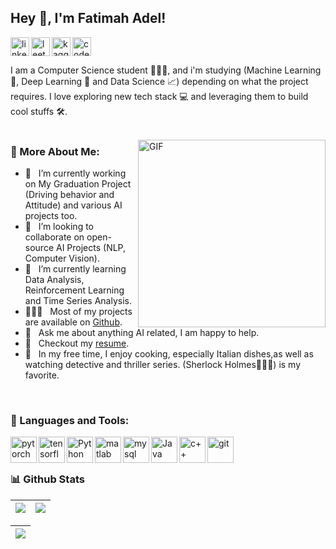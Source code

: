 ## Hey 👋, I'm Fatimah Adel!
<a href='https://www.linkedin.com/in/fatimah-adel/'><img align='left' alt="linkedin" src="https://www.vectorlogo.zone/logos/linkedin/linkedin-icon.svg" height='30px'/></a>
<a href='https://leetcode.com/fatimahshweel1/'><img align='left' alt="leetcode" src="https://www.vectorlogo.zone/logos/kaggle/kaggle-icon.svg" height='30px'/></a>
<a href='https://www.kaggle.com/fatimahadel'><img align='left' alt="kaggle" src="https://cdn.iconscout.com/icon/free/png-512/leetcode-3521542-2944960.png?f=avif&w=256" height='30px'/></a>
<a href='https://codeforces.com/profile/Fatimah_Adel'><img alt="codeforces" src="https://art.npanuhin.me/SVG/Codeforces/Codeforces.colored.svg" height='30px'/></a>



I am a Computer Science student 👩🏻‍🎓, and i'm studying  (Machine Learning 🤖, Deep Learning 🧠 and Data Science 📈)  depending on what the project requires. I love exploring new tech stack 💻 and leveraging them to build cool stuffs 🛠️. 
<br/>
<br/>

<img align="right" alt="GIF" src="https://raw.githubusercontent.com/rahul-jha98/rahul-jha98/main/techstack.gif" width="300px"/>
  
### 🧐 More About Me:

- 🔭 &nbsp; I’m currently working on My Graduation Project (Driving behavior and Attitude)
     and various AI projects too.
- 🤝 &nbsp; I’m looking to collaborate on open-source AI Projects (NLP, Computer Vision).
- 🌱 &nbsp; I’m currently learning Data Analysis, Reinforcement Learning and Time Series Analysis.
- 👩🏻‍💻 &nbsp; Most of my projects are available on [Github](https://github.com/organizations/AI-Code-Buddies).
- 💬 &nbsp; Ask me about anything AI related, I am happy to help.
- 📝 &nbsp; Checkout my [resume](https://drive.google.com/file/d/1QcfJxGoBXy0nUg_h4Z2OEDY-9FmDWqng/view?usp=sharing).
- 🍕 &nbsp; In my free time, I enjoy cooking, especially Italian dishes,as well as watching detective
and thriller series. (Sherlock Holmes🕵🏻‍♀️) is my favorite.

<br>

### 🔨 Languages and Tools:
<a href="https://pytorch.org/" target="_blank"> <img align="left" src="https://raw.githubusercontent.com/rahul-jha98/github_readme_icons/main/language_and_tools/square/pytorch/pytorch.svg" alt="pytorch" height="42px"/> </a> 
<a href="https://www.tensorflow.org" target="_blank"> <img align="left" src="https://raw.githubusercontent.com/rahul-jha98/github_readme_icons/main/language_and_tools/square/tensorflow/tensorflow.svg" alt="tensorflow" height="42px"/> </a> 
<a href="https://www.python.org" target="_blank"><img align="left" alt="Python" height ="42px" src="https://raw.githubusercontent.com/rahul-jha98/github_readme_icons/main/language_and_tools/square/python/python.svg"></a>
<a href="https://www.mathworks.com/" target="_blank"><img align="left" alt="matlab" height ="42px" src="https://upload.wikimedia.org/wikipedia/commons/thumb/2/21/Matlab_Logo.png/667px-Matlab_Logo.png?20170128174110"></a>
<a href="https://www.mysql.com/" target="_blank"><img align="left" alt="mysql" height ="42px" src="https://www.vectorlogo.zone/logos/mysql/mysql-icon.svg"></a>
<a href="https://www.java.com" target="_blank"><img align="left" alt="Java" height ="42px" src="https://raw.githubusercontent.com/rahul-jha98/github_readme_icons/main/language_and_tools/square/java/java.svg"></a>
<a href="https://cplusplus.com/" target="_blank"><img align="left" alt="c++" height ="42px" src="https://raw.githubusercontent.com/rahul-jha98/README_icons/4d06112f039d3d302017842f696129642a58f6a5/language_and_tools/square/c%2B%2B/c%2B%2B.svg"></a>
<a href="https://git-scm.com/" target="_blank"> <img src="https://raw.githubusercontent.com/rahul-jha98/github_readme_icons/main/language_and_tools/square/git-scm/git-scm.svg" align="left" alt="git" height='42px'/> </a>

<br>
<br>

### 📊 Github Stats

|<img align="center" src="https://github-readme-stats.vercel.app/api?username=FatimahAdel&theme=dracula&hide_border=false&include_all_commits=false&count_private=false"/>|<img align="center" src="https://github-readme-streak-stats.herokuapp.com/?user=FatimahAdel&theme=dracula&hide_border=false" />|
| ------------- | ------------- |

|<img align="center" src="https://github-readme-stats.vercel.app/api/top-langs/?username=FatimahAdel&theme=dracula&hide_border=false&include_all_commits=false&count_private=false&layout=compact" />|
| ------------------------------ |

